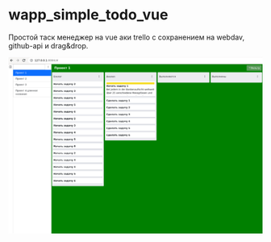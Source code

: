 # wapp_simple_todo_vue

Простой таск менеджер на vue аки trello с сохранением на webdav, github-api и drag&drop.

![](/images/2023-02-11_10-36.png)

